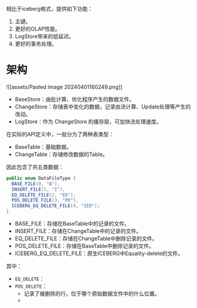相比于iceberg格式，提供如下功能：
1. 主键。
2. 更好的OLAP性能。
3. LogStore带来的低延迟。
4. 更好的事务处理。

# 架构
![[assets/Pasted image 20240401160249.png]]
- BaseStore：由批计算、优化程序产生的数据文件。
- ChangeStore：存储表中变化的数据，记录由流计算、Update处理等产生的改动。
- LogStore：作为 ChangeStore 的缓存层，可加快流处理速度。

在实际的API定义中，一般分为了两种表类型：
- BaseTable：基础数据。
- ChangeTable：存储修改数据的Table。

因此包含了共五类数据：
```java
public enum DataFileType {  
  BASE_FILE(0, "B"),  
  INSERT_FILE(1, "I"),  
  EQ_DELETE_FILE(2, "ED"),  
  POS_DELETE_FILE(3, "PD"),  
  ICEBERG_EQ_DELETE_FILE(4, "IED");
}
```

- BASE_FILE：存储在BaseTable中的记录的文件。
- INSERT_FILE：存储在ChangeTable中的记录的文件。
- EQ_DELETE_FILE：存储在ChangeTable中删除记录的文件。
- POS_DELETE_FILE：存储在BaseTable中删除记录的文件。
- ICEBERG_EQ_DELETE_FILE：原生ICEBERG中Equality-delete的文件。

其中：
- `EQ_DELETE`：
- `POS_DELETE`：
	- 记录了被删除的行，位于哪个原始数据文件中的什么位置。
	- 